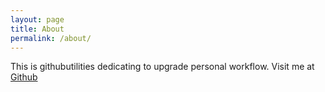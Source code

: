 ```yaml
---
layout: page
title: About
permalink: /about/
---
```


This is githubutilities dedicating to upgrade personal workflow. 
Visit me at [Github](http://githubutilities.github.io)

